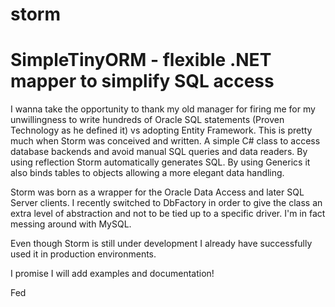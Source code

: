 # storm
SimpleTinyORM - flexible .NET mapper to simplify SQL access
============================================================
I wanna take the opportunity to thank my old manager for firing me for my unwillingness to write hundreds of Oracle SQL statements (Proven Technology as he defined it) vs adopting Entity Framework.
This is pretty much when Storm was conceived and written. A simple C# class to access database backends and avoid manual SQL queries and data readers.
By using reflection Storm automatically generates SQL. By using Generics it also binds tables to objects allowing a more elegant data handling.

Storm was born as a wrapper for the Oracle Data Access and later SQL Server clients.
I recently switched to DbFactory in order to give the class an extra level of abstraction and not to be tied up to a specific driver.
I'm in fact messing around with MySQL.

Even though Storm is still under development I already have successfully used it in production environments.

I promise I will add examples and documentation!

Fed

